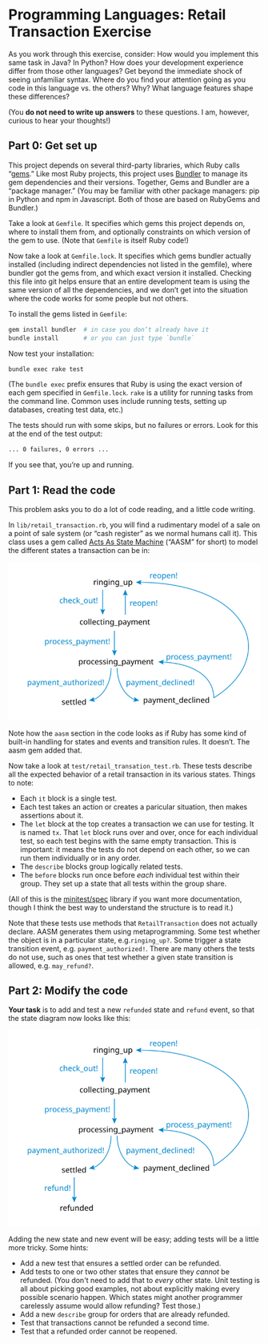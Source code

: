 # Programming Languages: Retail Transaction Exercise

As you work through this exercise, consider: How would you implement this same task in Java? In Python? How does your development experience differ from those other languages? Get beyond the immediate shock of seeing unfamiliar syntax. Where do you find your attention going as you code in this language vs. the others? Why? What language features shape these differences?

(You **do not need to write up answers** to these questions. I am, however, curious to hear your thoughts!)


## Part 0: Get set up

This project depends on several third-party libraries, which Ruby calls “[gems](https://rubygems.org).” Like most Ruby projects, this project uses [Bundler](http://bundler.io) to manage its gem dependencies and their versions. Together, Gems and Bundler are a “package manager.” (You may be familiar with other package managers: pip in Python and npm in Javascript. Both of those are based on RubyGems and Bundler.)

Take a look at `Gemfile`. It specifies which gems this project depends on, where to install them from, and optionally constraints on which version of the gem to use. (Note that `Gemfile` is itself Ruby code!)

Now take a look at `Gemfile.lock`. It specifies which gems bundler actually installed (including indirect dependencies not listed in the gemfile), where bundler got the gems from, and which exact version it installed. Checking this file into git helps ensure that an entire development team is using the same version of all the dependencies, and we don’t get into the situation where the code works for some people but not others.

To install the gems listed in `Gemfile`:

```bash
gem install bundler  # in case you don’t already have it
bundle install       # or you can just type `bundle`
```

Now test your installation:

```bash
bundle exec rake test
```

(The `bundle exec` prefix ensures that Ruby is using the exact version of each gem specified in `Gemfile.lock`. `rake` is a utility for running tasks from the command line. Common uses include running tests, setting up databases, creating test data, etc.)

The tests should run with some skips, but no failures or errors. Look for this at the end of the test output:

```bash
... 0 failures, 0 errors ...
```

If you see that, you’re up and running.


## Part 1: Read the code

This problem asks you to do a lot of code reading, and a little code writing.

In `lib/retail_transaction.rb`, you will find a rudimentary model of a sale on a point of sale system (or “cash register” as we normal humans call it). This class uses a gem called [Acts As State Machine](https://github.com/aasm/aasm) (“AASM” for short) to model the different states a transaction can be in:

![Retail transaction states](doc/images/retail-transaction-states.svg)

Note how the `aasm` section in the code looks as if Ruby has some kind of built-in handling for states and events and transition rules. It doesn’t. The aasm gem added that.

Now take a look at `test/retail_transation_test.rb`. These tests describe all the expected behavior of a retail transaction in its various states. Things to note:

- Each `it` block is a single test.
- Each test takes an action or creates a paricular situation, then makes assertions about it.
- The `let` block at the top creates a transaction we can use for testing. It is named `tx`. That `let` block runs over and over, once for each individual test, so each test begins with the same empty transaction. This is important: it means the tests do not depend on each other, so we can run them individually or in any order.
- The `describe` blocks group logically related tests.
- The `before` blocks run once before _each_ individual test within their group. They set up a state that all tests within the group share.

(All of this is the [minitest/spec](https://github.com/seattlerb/minitest#specs) library if you want more documentation, though I think the best way to understand the structure is to read it.)

Note that these tests use methods that `RetailTransaction` does not actually declare. AASM generates them using metaprogramming. Some test whether the object is in a particular state, e.g.`ringing_up?`. Some trigger a state transition event, e.g. `payment_authorized!`. There are many others the tests do not use, such as ones that test whether a given state transition is allowed, e.g. `may_refund?`.

## Part 2: Modify the code

**Your task** is to add and test a new `refunded` state and `refund` event, so that the state diagram now looks like this:

![Retail transaction states after you've done your work](doc/images/retail-transaction-states-after.svg)

Adding the new state and new event will be easy; adding tests will be a little more tricky. Some hints:

- Add a new test that ensures a settled order can be refunded.
- Add tests to one or two other states that ensure they _cannot_ be refunded. (You don't need to add that to _every_ other state. Unit testing is all about picking good examples, not about explicitly making every possible scenario happen. Which states might another programmer carelessly assume would allow refunding? Test those.)
- Add a new `describe` group for orders that are already refunded.
- Test that transactions cannot be refunded a second time.
- Test that a refunded order cannot be reopened.
